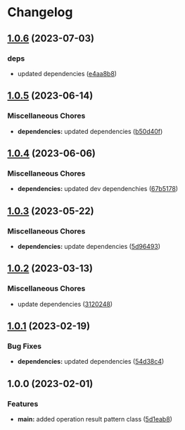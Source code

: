 # Changelog

## [1.0.6](https://github.com/Sefrancois/result/compare/v1.0.5...v1.0.6) (2023-07-03)


### deps

* updated dependencies ([e4aa8b8](https://github.com/Sefrancois/result/commit/e4aa8b8a307e03e9f09bce4dc685303a481b93df))

## [1.0.5](https://github.com/Sefrancois/result/compare/v1.0.4...v1.0.5) (2023-06-14)


### Miscellaneous Chores

* **dependencies:** updated dependencies ([b50d40f](https://github.com/Sefrancois/result/commit/b50d40fe772a77d0d00c9627d3ce03201ecb7fe0))

## [1.0.4](https://github.com/Sefrancois/result/compare/v1.0.3...v1.0.4) (2023-06-06)


### Miscellaneous Chores

* **dependencies:** updated dev dependenchies ([67b5178](https://github.com/Sefrancois/result/commit/67b5178b1e641f60383c621251cecaaa726e2548))

## [1.0.3](https://github.com/Sefrancois/result/compare/v1.0.2...v1.0.3) (2023-05-22)


### Miscellaneous Chores

* **dependencies:** update dependencies ([5d96493](https://github.com/Sefrancois/result/commit/5d96493cb720c06fa7ab4ada94adde0e542fc8ec))

## [1.0.2](https://github.com/Sefrancois/result/compare/v1.0.1...v1.0.2) (2023-03-13)


### Miscellaneous Chores

* update dependencies ([3120248](https://github.com/Sefrancois/result/commit/3120248266fa10667a87f7cca8dac9792da3032c))

## [1.0.1](https://github.com/Sefrancois/result/compare/v1.0.0...v1.0.1) (2023-02-19)


### Bug Fixes

* **dependencies:** updated dependencies ([54d38c4](https://github.com/Sefrancois/result/commit/54d38c40098d7cacd0f08c940d82f8b57131c56c))

## 1.0.0 (2023-02-01)


### Features

* **main:** added operation result pattern class ([5d1eab8](https://github.com/Sefrancois/result/commit/5d1eab88b1231343491e688062c15b5f00b0ae42))
